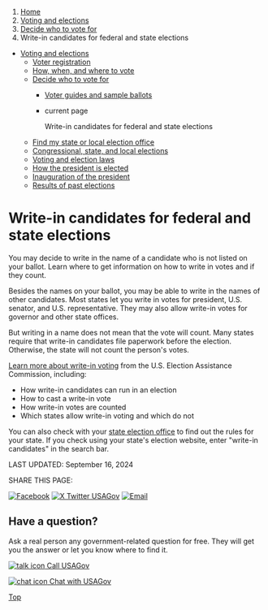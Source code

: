 1. [Home](/)
2. [Voting and elections](/voting-and-elections)
3. [Decide who to vote for](/voter-research)
4. Write-in candidates for federal and state elections

* [Voting and elections](/voting-and-elections)
  + [Voter registration](/voter-registration)
  + [How, when, and where to vote](/how-to-vote)
  + [Decide who to vote for](/voter-research)
    - [Voter guides and sample ballots](/who-you-can-vote-for)
    - current page

      Write-in candidates for federal and state elections
  + [Find my state or local election office](/state-election-office)
  + [Congressional, state, and local elections](/midterm-state-and-local-elections)
  + [Voting and election laws](/voting-laws)
  + [How the president is elected](/election)
  + [Inauguration of the president](/inauguration)
  + [Results of past elections](/election-results)

Write-in candidates for federal and state elections
===================================================

You may decide to write in the name of a candidate who is not listed on your ballot. Learn where to get information on how to write in votes and if they count.

Besides the names on your ballot, you may be able to write in the names of other candidates. Most states let you write in votes for president, U.S. senator, and U.S. representative. They may also allow write-in votes for governor and other state offices.

But writing in a name does not mean that the vote will count. Many states require that write-in candidates file paperwork before the election. Otherwise, the state will not count the person's votes.

[Learn more about write-in voting](https://www.eac.gov/sites/default/files/2023-10/Write_In_Voting_Designed_Report_508.pdf)
from the U.S. Election Assistance Commission, including:

* How write-in candidates can run in an election
* How to cast a write-in vote
* How write-in votes are counted
* Which states allow write-in voting and which do not

You can also check with your
[state election office](/state-election-office)
to find out the rules for your state. If you check using your state's election website, enter "write-in candidates" in the search bar.

LAST UPDATED:
September 16, 2024

SHARE THIS PAGE:

[![Facebook](/themes/custom/usagov/images/social-media-icons/Facebook_Icon.svg)](https://www.facebook.com/sharer/sharer.php?u=https://www.usa.gov/write-in-candidates&v=3)
[![X Twitter USAGov](/themes/custom/usagov/images/social-media-icons/X_Twitter_Icon.svg?version=2)](https://twitter.com/intent/tweet?source=webclient&text=https://www.usa.gov/write-in-candidates)
[![Email](/themes/custom/usagov/images/social-media-icons/Email_Icon.svg?version=2)](mailto:?subject=https://www.usa.gov/write-in-candidates)

Have a question?
----------------

Ask a real person any government-related question for free. They will get you the answer or let you know where to find it.

[![talk icon](/themes/custom/usagov/images/ICONS_talk.png)
Call USAGov](/phone)

[![chat icon](/themes/custom/usagov/images/ICONS_chat.png)
Chat with USAGov](/chat)

[Top](#main-content)